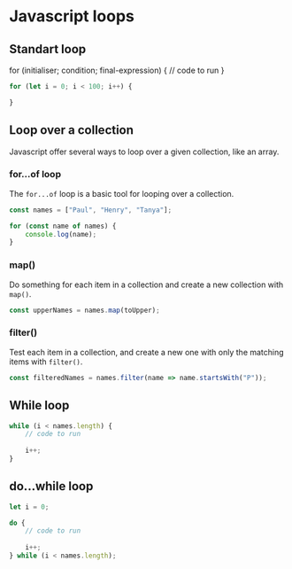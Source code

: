 # Javascript loops

## Standart loop

for (initialiser; condition; final-expression) {
    // code to run
}

```js
for (let i = 0; i < 100; i++) {

}
```
## Loop over a collection

Javascript offer several ways to loop over a given collection, like an array.

### for...of loop

The `for...of` loop is a basic tool for looping over a collection.

```js
const names = ["Paul", "Henry", "Tanya"];

for (const name of names) {
    console.log(name);
}
```

### map()

Do something for each item in a collection and create a new collection
with `map()`.

```js
const upperNames = names.map(toUpper);
```

### filter()

Test each item in a collection, and create a new one with only the matching items
with `filter()`.

```js
const filteredNames = names.filter(name => name.startsWith("P"));
```

## While loop

```js
while (i < names.length) {
    // code to run
    
    i++;
}
```

## do...while loop

```js
let i = 0;

do {
    // code to run
    
    i++;
} while (i < names.length);
```
